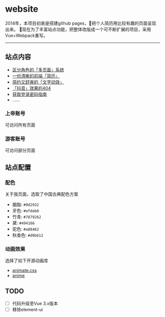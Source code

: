 # website

2014年，本项目初衷是搭建github pages，把个人简历用比较有趣的页面呈现出来。
现在为了丰富站点功能，把整体改版成一个可不断扩展的项目，采用Vue+Webpack重写。

---

## 站点内容
- [区分角色的「多页面」系统](https://natee.github.io/website/login.html)
- [一份清晰的前端「简历」](https://natee.github.io/website/resume.html)
- [简约又舒爽的「文字动效」](https://natee.github.io/website/login.html#/aboutMe)
- [「抖音」效果的404](https://natee.github.io/website/login.html#/404)
- [获取登录密码指南](http://localhost:8081/login.html#/getPassword)
- ......

### 上帝账号
可访问所有页面

### 游客账号
可访问部分页面

## 站点配置

### 配色

关于我页面，选取了中国古典配色方案

- 胭脂: `#9d2932`
- 牙色: `#efdeb0`
- 竹青: `#7879262`
- 黛: `#494166`
- 驼色: `#a88462`
- 秋香色: `#d9b612`

### 动画效果

选择了如下开源动画库

- [animate.css](https://daneden.github.io/animate.css/)
- [anime](https://github.com/juliangarnier/anime/)

## TODO
- [ ] 代码升级至Vue 3.x版本
- [ ] 移除element-ui
